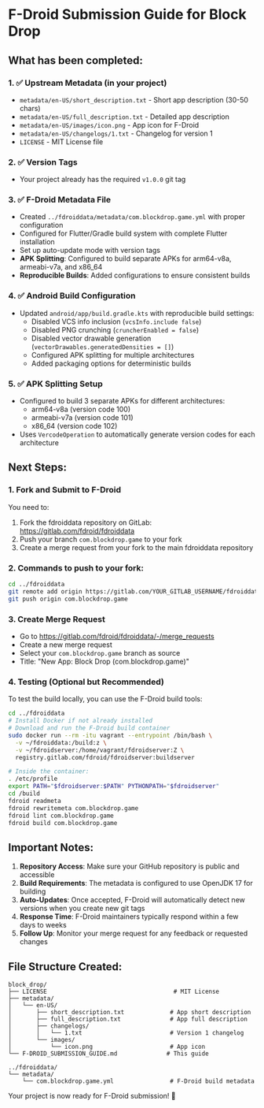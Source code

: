 # F-Droid Submission Guide for Block Drop

## What has been completed:

### 1. ✅ Upstream Metadata (in your project)

- `metadata/en-US/short_description.txt` - Short app description (30-50 chars)
- `metadata/en-US/full_description.txt` - Detailed app description
- `metadata/en-US/images/icon.png` - App icon for F-Droid
- `metadata/en-US/changelogs/1.txt` - Changelog for version 1
- `LICENSE` - MIT License file

### 2. ✅ Version Tags

- Your project already has the required `v1.0.0` git tag

### 3. ✅ F-Droid Metadata File

- Created `../fdroiddata/metadata/com.blockdrop.game.yml` with proper configuration
- Configured for Flutter/Gradle build system with complete Flutter installation
- Set up auto-update mode with version tags
- **APK Splitting**: Configured to build separate APKs for arm64-v8a, armeabi-v7a, and x86_64
- **Reproducible Builds**: Added configurations to ensure consistent builds

### 4. ✅ Android Build Configuration

- Updated `android/app/build.gradle.kts` with reproducible build settings:
  - Disabled VCS info inclusion (`vcsInfo.include false`)
  - Disabled PNG crunching (`cruncherEnabled = false`)
  - Disabled vector drawable generation (`vectorDrawables.generatedDensities = []`)
  - Configured APK splitting for multiple architectures
  - Added packaging options for deterministic builds

### 5. ✅ APK Splitting Setup

- Configured to build 3 separate APKs for different architectures:
  - arm64-v8a (version code 100)
  - armeabi-v7a (version code 101)
  - x86_64 (version code 102)
- Uses `VercodeOperation` to automatically generate version codes for each architecture

## Next Steps:

### 1. Fork and Submit to F-Droid

You need to:

1. Fork the fdroiddata repository on GitLab: https://gitlab.com/fdroid/fdroiddata
2. Push your branch `com.blockdrop.game` to your fork
3. Create a merge request from your fork to the main fdroiddata repository

### 2. Commands to push to your fork:

```bash
cd ../fdroiddata
git remote add origin https://gitlab.com/YOUR_GITLAB_USERNAME/fdroiddata.git
git push origin com.blockdrop.game
```

### 3. Create Merge Request

- Go to https://gitlab.com/fdroid/fdroiddata/-/merge_requests
- Create a new merge request
- Select your `com.blockdrop.game` branch as source
- Title: "New App: Block Drop (com.blockdrop.game)"

### 4. Testing (Optional but Recommended)

To test the build locally, you can use the F-Droid build tools:

```bash
cd ../fdroiddata
# Install Docker if not already installed
# Download and run the F-Droid build container
sudo docker run --rm -itu vagrant --entrypoint /bin/bash \
  -v ~/fdroiddata:/build:z \
  -v ~/fdroidserver:/home/vagrant/fdroidserver:Z \
  registry.gitlab.com/fdroid/fdroidserver:buildserver

# Inside the container:
. /etc/profile
export PATH="$fdroidserver:$PATH" PYTHONPATH="$fdroidserver"
cd /build
fdroid readmeta
fdroid rewritemeta com.blockdrop.game
fdroid lint com.blockdrop.game
fdroid build com.blockdrop.game
```

## Important Notes:

1. **Repository Access**: Make sure your GitHub repository is public and accessible
2. **Build Requirements**: The metadata is configured to use OpenJDK 17 for building
3. **Auto-Updates**: Once accepted, F-Droid will automatically detect new versions when you create new git tags
4. **Response Time**: F-Droid maintainers typically respond within a few days to weeks
5. **Follow Up**: Monitor your merge request for any feedback or requested changes

## File Structure Created:

```
block_drop/
├── LICENSE                                    # MIT License
├── metadata/
│   └── en-US/
│       ├── short_description.txt             # App short description
│       ├── full_description.txt              # App full description
│       ├── changelogs/
│       │   └── 1.txt                         # Version 1 changelog
│       └── images/
│           └── icon.png                      # App icon
└── F-DROID_SUBMISSION_GUIDE.md              # This guide

../fdroiddata/
└── metadata/
    └── com.blockdrop.game.yml                # F-Droid build metadata
```

Your project is now ready for F-Droid submission! 🎉
